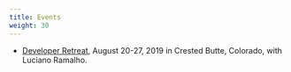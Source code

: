 ```yaml
---
title: Events
weight: 30
---
```


- [Developer Retreat](https://www.mindviewllc.com/devretreat/), August 20-27, 2019 in Crested Butte, Colorado,
  with Luciano Ramalho.
